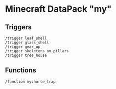 # Minecraft DataPack "my"

## Triggers

```mcfunction
/trigger leaf_shell
/trigger glass_shell
/trigger gear_up
/trigger skeletons_on_pillars
/trigger tree_house
```

## Functions

```mcfunction
/function my:horse_trap
```
